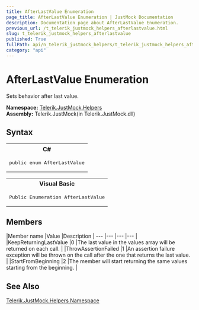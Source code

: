 ```yaml
---
title: AfterLastValue Enumeration
page_title: AfterLastValue Enumeration | JustMock Documentation
description: Documentation page about AfterLastValue Enumeration.
previous_url: /t_telerik_justmock_helpers_afterlastvalue.html
slug: t_telerik_justmock_helpers_afterlastvalue
published: True
fullPath: api/n_telerik_justmock_helpers/t_telerik_justmock_helpers_afterlastvalue
category: "api"
---
```


# AfterLastValue Enumeration



Sets behavior after last value.


 **Namespace:**  [Telerik.JustMock.Helpers](n_telerik_justmock_helpers) <br> **Assembly:** Telerik.JustMock(in Telerik.JustMock.dll)
## Syntax


<div id="syntaxCodeBlocks" class="code"><span codeLanguage="CSharp"><table><tr><th>C#</th></tr><tr><td><pre xml:space="preserve"><span class="keyword">public</span> <span class="keyword">enum</span> <span class="identifier">AfterLastValue</span></pre></td></tr></table></span><span codeLanguage="VisualBasicDeclaration"><table><tr><th>Visual Basic</th></tr><tr><td><pre xml:space="preserve"><span class="keyword">Public</span> <span class="keyword">Enumeration</span> <span class="identifier">AfterLastValue</span></pre></td></tr></table></span></div>



## Members



 |Member name |Value |Description |
--- |--- |--- |--- |
 |KeepReturningLastValue |0 |The last value in the values array will be returned on each call. |
 |ThrowAssertionFailed |1 |An assertion failure exception will be thrown on the call after the one that returns the last value. |
 |StartFromBeginning |2 |The member will start returning the same values starting from the beginning. |



## See Also



 [Telerik.JustMock.Helpers Namespace](n_telerik_justmock_helpers) 



